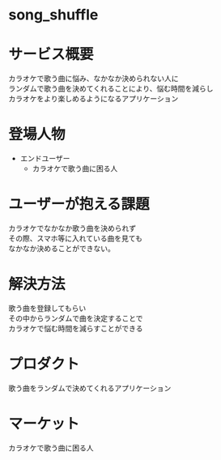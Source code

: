 # song_shuffle

# サービス概要
カラオケで歌う曲に悩み、なかなか決められない人に<br>
ランダムで歌う曲を決めてくれることにより、悩む時間を減らし<br>
カラオケをより楽しめるようになるアプリケーション

# 登場人物
- エンドユーザー
  - カラオケで歌う曲に困る人

# ユーザーが抱える課題
カラオケでなかなか歌う曲を決められず<br>
その際、スマホ等に入れている曲を見ても<br>
なかなか決めることができない。

# 解決方法
歌う曲を登録してもらい<br>
その中からランダムで曲を決定することで<br>
カラオケで悩む時間を減らすことができる

# プロダクト
歌う曲をランダムで決めてくれるアプリケーション

# マーケット
カラオケで歌う曲に困る人
